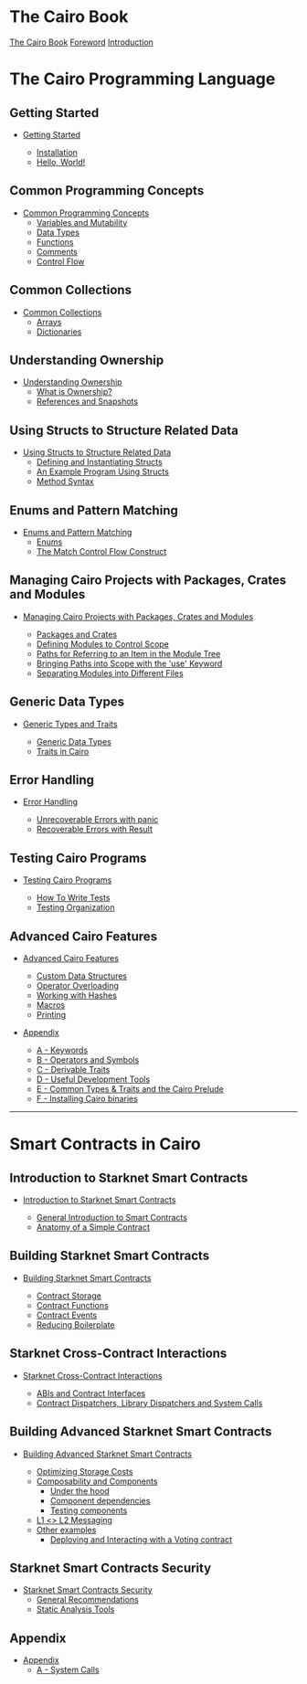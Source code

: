 # The Cairo Book

[The Cairo Book](title-page.md)
[Foreword](ch00-01-foreword.md)
[Introduction](ch00-00-introduction.md)

# The Cairo Programming Language  

## Getting Started

- [Getting Started](ch01-00-getting-started.md)

  - [Installation](ch01-01-installation.md)
  - [Hello, World!](ch01-02-hello-world.md)

## Common Programming Concepts

- [Common Programming Concepts](ch02-00-common-programming-concepts.md)
  - [Variables and Mutability](ch02-01-variables-and-mutability.md)
  - [Data Types](ch02-02-data-types.md)
  - [Functions](ch02-03-functions.md)
  - [Comments](ch02-04-comments.md)
  - [Control Flow](ch02-05-control-flow.md)

## Common Collections

- [Common Collections](ch03-00-common-collections.md)
  - [Arrays](ch03-01-arrays.md)
  - [Dictionaries](ch03-02-dictionaries.md)

## Understanding Ownership

- [Understanding Ownership](ch04-00-understanding-ownership.md)
  - [What is Ownership?](ch04-01-what-is-ownership.md)
  - [References and Snapshots](ch04-02-references-and-snapshots.md)

## Using Structs to Structure Related Data

- [Using Structs to Structure Related Data](ch05-00-using-structs-to-structure-related-data.md)
  - [Defining and Instantiating Structs](ch05-01-defining-and-instantiating-structs.md)
  - [An Example Program Using Structs](ch05-02-an-example-program-using-structs.md)
  - [Method Syntax](ch05-03-method-syntax.md)

## Enums and Pattern Matching

- [Enums and Pattern Matching](ch06-00-enums-and-pattern-matching.md)
  - [Enums](ch06-01-enums.md)
  - [The Match Control Flow Construct](ch06-02-the-match-control-flow-construct.md)

## Managing Cairo Projects with Packages, Crates and Modules

- [Managing Cairo Projects with Packages, Crates and Modules](ch07-00-managing-cairo-projects-with-packages-crates-and-modules.md)

  - [Packages and Crates](ch07-01-packages-and-crates.md)
  - [Defining Modules to Control Scope](ch07-02-defining-modules-to-control-scope.md)
  - [Paths for Referring to an Item in the Module Tree](ch07-03-paths-for-referring-to-an-item-in-the-module-tree.md)
  - [Bringing Paths into Scope with the 'use' Keyword](ch07-04-bringing-paths-into-scope-with-the-use-keyword.md)
  - [Separating Modules into Different Files](ch07-05-separating-modules-into-different-files.md)

## Generic Data Types

- [Generic Types and Traits](ch08-00-generic-types-and-traits.md)

  - [Generic Data Types](ch08-01-generic-data-types.md)
  - [Traits in Cairo](ch08-02-traits-in-cairo.md)

## Error Handling

- [Error Handling](ch09-00-error-handling.md)

  - [Unrecoverable Errors with panic](ch09-01-unrecoverable-errors-with-panic.md)
  - [Recoverable Errors with Result](ch09-02-recoverable-errors.md)

## Testing Cairo Programs

- [Testing Cairo Programs](ch10-00-testing-cairo-programs.md)

  - [How To Write Tests](ch10-01-how-to-write-tests.md)
  - [Testing Organization](ch10-02-test-organization.md)

## Advanced Cairo Features

- [Advanced Cairo Features](ch11-00-advanced-features.md)

  - [Custom Data Structures](ch11-01-custom-data-structures.md)
  - [Operator Overloading](ch11-04-operator-overloading.md)
  - [Working with Hashes](ch11-05-hash.md)
  - [Macros](ch11-06-macros.md)
  - [Printing](ch11-09-printing.md)
  
<!--  - [Using Arrays inside Dictionaries](ch11-02-using-arrays-inside-dictionaries.md) -->
<!--  - [Smart Pointers](ch11-03-smart-pointers.md) -->
<!--  - [Inlining in Cairo](ch11-07-inlining-in-cairo.md) -->
<!--  - [Gas optimisation](ch11-08-gas-optimisation.md) -->


- [Appendix](appendix-00.md)

  - [A - Keywords](appendix-01-keywords.md)
  - [B - Operators and Symbols](appendix-02-operators-and-symbols.md)
  - [C - Derivable Traits](appendix-03-derivable-traits.md)
  - [D - Useful Development Tools](appendix-04-useful-development-tools.md)
  - [E - Common Types & Traits and the Cairo Prelude](appendix-05-common-types-and-traits-and-cairo-prelude.md)
  - [F - Installing Cairo binaries](appendix-06-cairo-binaries.md)

-----------

# Smart Contracts in Cairo

## Introduction to Starknet Smart Contracts

- [Introduction to Starknet Smart Contracts](./ch12-00-introduction-to-starknet-smart-contracts.md)

  - [General Introduction to Smart Contracts](./ch12-01-general-introduction-to-smart-contracts.md)
  - [Anatomy of a Simple Contract](./ch12-02-anatomy-of-a-simple-contract.md)

## Building Starknet Smart Contracts

- [Building Starknet Smart Contracts](./ch13-00-building-starknet-smart-contracts.md)

    - [Contract Storage](./ch13-01-contract-storage.md)
    - [Contract Functions](./ch13-02-contract-functions.md)
    - [Contract Events](./ch13-03-contract-events.md)
    - [Reducing Boilerplate](./ch13-04-reducing-boilerplate.md)

## Starknet Cross-Contract Interactions

- [Starknet Cross-Contract Interactions](./ch14-00-starknet-cross-contract-interactions.md)

    - [ABIs and Contract Interfaces](./ch14-01-abis-and-contract-interfaces.md)
    - [Contract Dispatchers, Library Dispatchers and System Calls](./ch14-02-contract-dispatchers-library-dispatchers-and-system-calls.md)

## Building Advanced Starknet Smart Contracts

- [Building Advanced Starknet Smart Contracts](./ch15-00-building-advanced-starknet-smart-contracts.md)

  - [Optimizing Storage Costs](./ch15-01-optimizing-storage-costs.md)
  - [Composability and Components](./ch15-02-composability-and-components.md)
    - [Under the hood](./ch15-02-01-under-the-hood.md)
    - [Component dependencies](./ch15-02-02-component-dependencies.md)
    - [Testing components](./ch15-02-03-testing-components.md)
  - [L1 <> L2 Messaging](./ch15-04-L1-L2-messaging.md)
  - [Other examples](./ch15-06-other-examples.md)
    - [Deploying and Interacting with a Voting contract](./ch15-06-01-deploying-and-interacting-with-a-voting-contract.md)
  
  <!-- - [Upgradability](./ch15-03-upgradability.md) -->
  <!-- - [Oracle Interactions](./ch15-05-oracle-interactions.md) -->
  <!-- - [Price Feeds](./ch15-05-01-price-feeds.md) -->
  <!-- - [Randomness](./ch15-05-02-randomness.md) -->

## Starknet Smart Contracts Security
  - [Starknet Smart Contracts Security](./ch16-00-starknet-smart-contracts-security.md)
    - [General Recommendations](./ch16-01-general-recommendations.md)
    - [Static Analysis Tools](./ch16-03-static-analysis-tools.md)
  
  <!-- - [Testing Smart Contracts with Starknet Foundry](./ch16-02-testing-smart-contracts-with-starknet-foundry.md) -->
  <!-- - [Formal Verification](./ch16-04-formal-verification.md) -->

## Appendix

- [Appendix](appendix-00.md)
  - [A - System Calls](appendix-07-system-calls.md)
